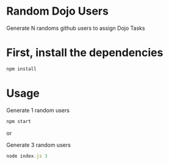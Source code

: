 # Random Dojo Users

Generate N randoms github users to assign Dojo Tasks

# First, install the dependencies

```js
npm install
```

# Usage

Generate 1 random users
```js
npm start
```

or 

Generate 3 random users
```js
node index.js 3
```
